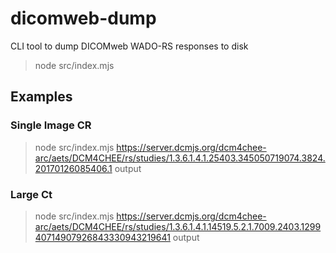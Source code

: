 # dicomweb-dump
CLI tool to dump DICOMweb WADO-RS responses to disk

> node src/index.mjs <URL to study on DICOMweb server> <output directory>

## Examples

### Single Image CR
> node src/index.mjs https://server.dcmjs.org/dcm4chee-arc/aets/DCM4CHEE/rs/studies/1.3.6.1.4.1.25403.345050719074.3824.20170126085406.1 output

### Large Ct
> node src/index.mjs https://server.dcmjs.org/dcm4chee-arc/aets/DCM4CHEE/rs/studies/1.3.6.1.4.1.14519.5.2.1.7009.2403.129940714907926843330943219641 output


